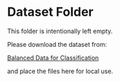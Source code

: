 # Dataset Folder

This folder is intentionally left empty.

Please download the dataset from:

[Balanced Data for Classification](https://drive.google.com/file/d/1ifHHizNx_xRQoiqYt3iv-prBV-qWEX-Z/view?usp=sharing)

and place the files here for local use.

